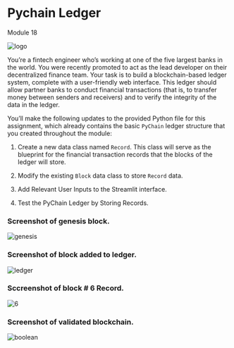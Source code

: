 # Pychain Ledger
Module 18 

![logo](blockchain.png)

You’re a fintech engineer who’s working at one of the five largest banks in the world. You were recently promoted to act as the lead developer on their decentralized finance team. Your task is to build a blockchain-based ledger system, complete with a user-friendly web interface. This ledger should allow partner banks to conduct financial transactions (that is, to transfer money between senders and receivers) and to verify the integrity of the data in the ledger.

You’ll make the following updates to the provided Python file for this assignment, which already contains the basic `PyChain` ledger structure that you created throughout the module:

1. Create a new data class named `Record`. This class will serve as the blueprint for the financial transaction records that the blocks of the ledger will store.

2. Modify the existing `Block` data class to store `Record` data.

3. Add Relevant User Inputs to the Streamlit interface.

4. Test the PyChain Ledger by Storing Records.


### Screenshot of genesis block.
![genesis](genesisblock.png)


### Screenshot of block added to ledger.
![ledger](addblock.png)


### Sccreenshot of block # 6 Record.
![6](blockrecord.png)


### Screenshot of validated blockchain.
![boolean](validated.png)

